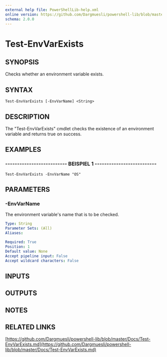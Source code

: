 ```yaml
---
external help file: PowerShellLib-help.xml
online version: https://github.com/Dargmuesli/powershell-lib/blob/master/Docs/Test-EnvVarExists.md
schema: 2.0.0
---
```


# Test-EnvVarExists

## SYNOPSIS
Checks whether an environment variable exists.

## SYNTAX

```
Test-EnvVarExists [-EnvVarName] <String>
```

## DESCRIPTION
The "Test-EnvVarExists" cmdlet checks the existence of an environment variable and returns true on success.

## EXAMPLES

### -------------------------- BEISPIEL 1 --------------------------
```
Test-EnvVarExists -EnvVarName "OS"
```

## PARAMETERS

### -EnvVarName
The environment variable's name that is to be checked.

```yaml
Type: String
Parameter Sets: (All)
Aliases: 

Required: True
Position: 1
Default value: None
Accept pipeline input: False
Accept wildcard characters: False
```

## INPUTS

## OUTPUTS

## NOTES

## RELATED LINKS

[https://github.com/Dargmuesli/powershell-lib/blob/master/Docs/Test-EnvVarExists.md](https://github.com/Dargmuesli/powershell-lib/blob/master/Docs/Test-EnvVarExists.md)

